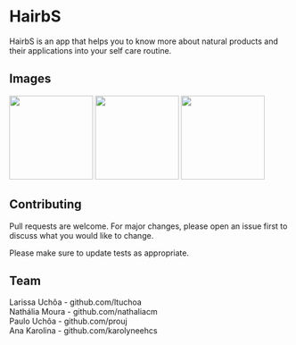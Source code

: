 # HairbS

HairbS is an app that helps you to know more about natural products and their applications into your self care routine.

## Images


<img src="https://user-images.githubusercontent.com/53300658/81573709-3785d680-937b-11ea-82fa-87191406886a.jpg" width="150">    <img src="https://user-images.githubusercontent.com/53300658/81573713-38b70380-937b-11ea-8a22-dbd3f2fb3e11.jpg" width="150">    <img src="https://user-images.githubusercontent.com/53300658/81573719-3a80c700-937b-11ea-8a9d-790fce2d646a.jpg" width="150">

## Contributing
Pull requests are welcome. For major changes, please open an issue first to discuss what you would like to change.

Please make sure to update tests as appropriate.

## Team
Larissa Uchôa - github.com/ltuchoa<br/>
Nathália Moura - github.com/nathaliacm<br/>
Paulo Uchôa - github.com/prouj<br/>
Ana Karolina - github.com/karolyneehcs<br/>
